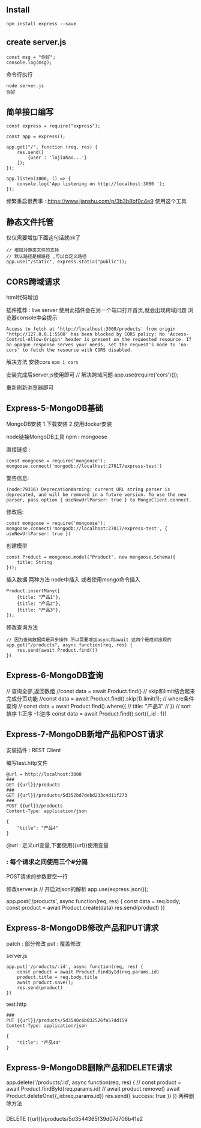 
## Install
```shell
npm install express --save
```

## create server.js
```nodejs
const msg = "你好";
console.log(msg);
```

命令行执行
```shell
node server.js
你好
```

## 简单接口编写

```nodejs
const express = require("express");

const app = express();

app.get("/", function (req, res) {
    res.send([
        {user : 'lujiahao...'}
    ]);
});

app.listen(3000, () => {
    console.log('App listening on http://localhost:3000 ');
});
```


频繁重启很费事 : https://www.jianshu.com/p/3b3b8bf9c4e9  使用这个工具

## 静态文件托管

仅仅需要增加下面这句话就ok了
```nodejs
// 增加对静态文件的支持
// 默认路径是根路径 ,可以自定义路径
app.use("/static", express.static("public"));
```

## CORS跨域请求

html代码增加
<script>
fetch('http://localhost:3000/products').then(res => res.json()).then(data => {
    console.log(data);
});
</script>

插件推荐 : live server
使用此插件会在另一个端口打开首页,就会出现跨域问题
浏览器console中会提示
```shell
Access to fetch at 'http://localhost:3000/products' from origin 'http://127.0.0.1:5500' has been blocked by CORS policy: No 'Access-Control-Allow-Origin' header is present on the requested resource. If an opaque response serves your needs, set the request's mode to 'no-cors' to fetch the resource with CORS disabled.
```

解决方法
安装cors
```npm i cors```

安装完成后server.js使用即可
// 解决跨域问题
app.use(require('cors')());

重新刷新浏览器即可


## Express-5-MongoDB基础
MongoDB安装
1.下载安装
2.使用docker安装

node链接MongoDB工具
npm i mongoose


直接链接 : 
```
const mongoose = require('mongoose');
mongoose.connect('mongodb://localhost:27017/express-test')
```

警告信息:
```
(node:79316) DeprecationWarning: current URL string parser is deprecated, and will be removed in a future version. To use the new parser, pass option { useNewUrlParser: true } to MongoClient.connect.
```
修改后:
```
const mongoose = require('mongoose');
mongoose.connect('mongodb://localhost:27017/express-test', { useNewUrlParser: true })
```

创建模型
```
const Product = mongoose.model("Product", new mongoose.Schema({
    title: String
}));
```

插入数据
两种方法 node中插入  或者使用mongo命令插入
```
Product.insertMany([
    {title: "产品1"},
    {title: "产品2"},
    {title: "产品3"},
]);
```
修改查询方法
```
// 因为查询数据库是异步操作 所以需要增加async和await 这两个是成对出现的
app.get("/products", async function(req, res) {
    res.send(await Product.find())
})
```

## Express-6-MongoDB查询

// 查询全部,返回数组
//const data = await Product.find()
// skip和limit结合起来完成分页功能
//const data = await Product.find().skip(1).limit(1);
// where条件查询
// const data = await Product.find().where({
//     title: "产品3"
// })
// sort排序   1:正序   -1:逆序
const data = await Product.find().sort({_id : 1})


## Express-7-MongoDB新增产品和POST请求
安装插件 : REST Client

编写test.http文件
```
@url = http://localhost:3000
### 
GET {{url}}/products
###
GET {{url}}/products/5d352bd7debd233c4d11f273
###
POST {{url}}/products
Content-Type: application/json

{
    "title": "产品4"
}
```
@url : 定义url变量,下面使用{{url}}使用变量
### : 每个请求之间使用三个#分隔
POST请求的参数要空一行

修改server.js
// 开启对json的解析
app.use(express.json());

app.post('/products', async function(req, res) {
    const data = req.body;
    const product = await Product.create(data)
    res.send(product)
})


## Express-8-MongoDB修改产品和PUT请求
patch : 部分修改
put : 覆盖修改

server.js
```
app.put('/products/:id', async function(req, res) {
    const product = await Product.findById(req.params.id)
    product.title = req.body.title
    await product.save();
    res.send(product)
})
```

test.http
```
###
PUT {{url}}/products/5d3540c6b032526fa57dd159
Content-Type: application/json

{
    "title": "产品44"
}
```


## Express-9-MongoDB删除产品和DELETE请求
app.delete('/products/:id', async function(req, res) {
    // const product = await Product.findById(req.params.id)
    // await product.remove()
    await Product.deleteOne({_id:req.params.id})
    res.send({
        success: true
    })
})
两种删除方法

###
DELETE {{url}}/products/5d3544365f39d07d706b41e2



